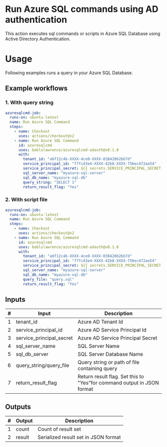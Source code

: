# Run Azure SQL commands using AD authentication

This action executes sql commands or scripts in Azure SQL Database using Active Directory Authentication.

# Usage

Following examples runs a query in your Azure SQL Database.

## Example workflows

### 1. With query string

```yaml
azuresqlcmd-job:
  runs-on: ubuntu-latest
  name: Run Azure SQL Command
  steps:
    - name: Checkout
      uses: actions/checkout@v2
    - name: Run Azure SQL Command
      id: azuresqlcmd
      uses: bablulawrence/azuresqlcmd-adauth@v0.1.0
      with:
        tenant_id: "a6f12c4b-XXXX-4ce0-XXXX-038420b2bb7d"
        service_principal_id: "f7fc43e4-XXXX-42b8-XXXX-756ec472ae54"
        service_principal_secret: ${{ secrets.SERVICE_PRINCIPAL_SECRET }}
        sql_server_name: "myazure-sql-server"
        sql_db_name: "myazure-sql-db"
        query_string: "SELECT 1"
        return_result_flag: "Yes"
```

### 2. With script file

```yaml
azuresqlcmd-job:
  runs-on: ubuntu-latest
  name: Run Azure SQL Command
  steps:
    - name: Checkout
      uses: actions/checkout@v2
    - name: Run Azure SQL Command
      id: azuresqlcmd
      uses: bablulawrence/azuresqlcmd-adauth@v0.1.0
      with:
        tenant_id: "a6f12c4b-XXXX-4ce0-XXXX-038420b2bb7d"
        service_principal_id: "f7fc43e4-XXXX-42b8-XXXX-756ec472ae54"
        service_principal_secret: ${{ secrets.SERVICE_PRINCIPAL_SECRET }}
        sql_server_name: "myazure-sql-server"
        sql_db_name: "myazure-sql-db"
        query_file: "query.sql"
        return_result_flag: "Yes"
```

## Inputs

| #   | Input                    | Description                                                            |
| --- | ------------------------ | ---------------------------------------------------------------------- |
| 1   | tenant_id                | Azure AD Tenant Id                                                     |
| 2   | service_principal_id     | Azure AD Service Principal Id                                          |
| 3   | service_principal_secret | Azure AD Service Principal Secret                                      |
| 4   | sql_server_name          | SQL Server Name                                                        |
| 5   | sql_db_server            | SQL Server Database Name                                               |
| 6   | query_string/query_file  | Query string or path of file containing query                          |
| 7   | return_result_flag       | Return result flag. Set this to "Yes"for command output in JSON format |

## Outputs

| #   | Output | Description                          |
| --- | ------ | ------------------------------------ |
| 1   | count  | Count of result set                  |
| 2   | result | Serialized result set in JSON format |
